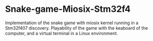 # Snake-game-Miosix-Stm32f4
Implementation of the snake game with miosix kernel running in a Stm32f407 discovery.
Playability of the game with the keaboard of the computer, and a virtual terminal in a Linux environment.
